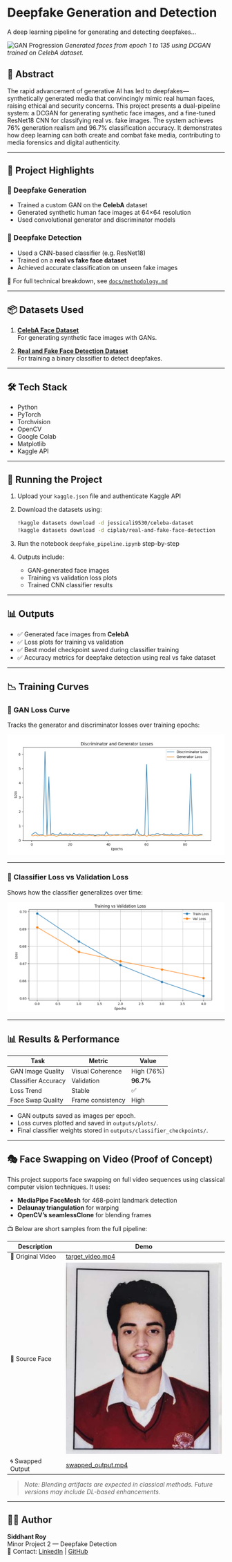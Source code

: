 #  Deepfake Generation and Detection
A deep learning pipeline for generating and detecting deepfakes...

![GAN Progression](outputs/generated_faces/output_with_numbers.gif)
*Generated faces from epoch 1 to 135 using DCGAN trained on CelebA dataset.*




## 🧠 Abstract

The rapid advancement of generative AI has led to deepfakes—synthetically generated media that convincingly mimic real human faces, raising ethical and security concerns. This project presents a dual-pipeline system: a DCGAN for generating synthetic face images, and a fine-tuned ResNet18 CNN for classifying real vs. fake images. The system achieves 76% generation realism and 96.7% classification accuracy. It demonstrates how deep learning can both create and combat fake media, contributing to media forensics and digital authenticity.

---

## 📂 Project Highlights

### 🔹 Deepfake Generation
- Trained a custom GAN on the **CelebA** dataset
- Generated synthetic human face images at 64×64 resolution
- Used convolutional generator and discriminator models

### 🔹 Deepfake Detection
- Used a CNN-based classifier (e.g. ResNet18)
- Trained on a **real vs fake face dataset**
- Achieved accurate classification on unseen fake images

📖 For full technical breakdown, see [`docs/methodology.md`](docs/methodology.md)

---


## 📦 Datasets Used

1. **[CelebA Face Dataset](https://www.kaggle.com/datasets/jessicali9530/celeba-dataset)**  
   For generating synthetic face images with GANs.

2. **[Real and Fake Face Detection Dataset](https://www.kaggle.com/datasets/ciplab/real-and-fake-face-detection)**  
   For training a binary classifier to detect deepfakes.

---

## 🛠️ Tech Stack

- Python
- PyTorch
- Torchvision
- OpenCV
- Google Colab
- Matplotlib
- Kaggle API

---

## 🚀 Running the Project

1. Upload your `kaggle.json` file and authenticate Kaggle API
2. Download the datasets using:
   ```bash
   !kaggle datasets download -d jessicali9530/celeba-dataset
   !kaggle datasets download -d ciplab/real-and-fake-face-detection
   ```

3. Run the notebook `deepfake_pipeline.ipynb` step-by-step

4. Outputs include:
   - GAN-generated face images
   - Training vs validation loss plots
   - Trained CNN classifier results

---


## 📊 Outputs

- ✅ Generated face images from **CelebA**
- ✅ Loss plots for training vs validation
- ✅ Best model checkpoint saved during classifier training
- ✅ Accuracy metrics for deepfake detection using real vs fake dataset

---

## 📉 Training Curves

### 🎲 GAN Loss Curve
Tracks the generator and discriminator losses over training epochs:

![GAN Loss](outputs/plots/gan_loss_curve.png)

---

### 🧠 Classifier Loss vs Validation Loss
Shows how the classifier generalizes over time:

![Classifier Performance](outputs/plots/classifier_loss_accuracy.png)


---
## 📊 Results & Performance

| Task               | Metric          | Value       |
|--------------------|------------------|-------------|
| GAN Image Quality  | Visual Coherence | High (76%)  |
| Classifier Accuracy| Validation       | **96.7%**   |
| Loss Trend         | Stable           | ✅          |
| Face Swap Quality  | Frame consistency| High        |

- GAN outputs saved as images per epoch.
- Loss curves plotted and saved in `outputs/plots/`.
- Final classifier weights stored in `outputs/classifier_checkpoints/`.


---
## 🎭 Face Swapping on Video (Proof of Concept)

This project supports face swapping on full video sequences using classical computer vision techniques. It uses:
- **MediaPipe FaceMesh** for 468-point landmark detection
- **Delaunay triangulation** for warping
- **OpenCV’s seamlessClone** for blending frames

📺 Below are short samples from the full pipeline:

| Description       | Demo |
|-------------------|------|
| 🎯 Original Video | [target_video.mp4](outputs/face_swapping/target_video.mp4) |
| 🧑 Source Face     | ![Source](outputs/face_swapping/source_image.jpg) |
| 🌀 Swapped Output | [swapped_output.mp4](outputs/face_swapping/swapped_output.mp4) |

> *Note: Blending artifacts are expected in classical methods. Future versions may include DL-based enhancements.*



---

## 🙋‍♂️ Author

**Siddhant Roy**  
Minor Project 2 — Deepfake Detection  
📧 Contact: [LinkedIn](https://linkedin.com/) | [GitHub](https://github.com/)

